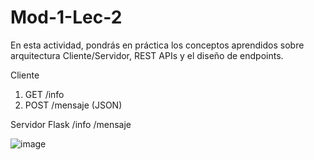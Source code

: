 # Mod-1-Lec-2
En esta actividad, pondrás en práctica los conceptos aprendidos sobre arquitectura Cliente/Servidor, REST APIs y el diseño de endpoints.

Cliente

1. GET /info
2. POST /mensaje (JSON)

Servidor Flask
/info     /mensaje



![image](https://github.com/user-attachments/assets/6b2fdffa-bce8-4ce0-8b73-e51972694a8a)

